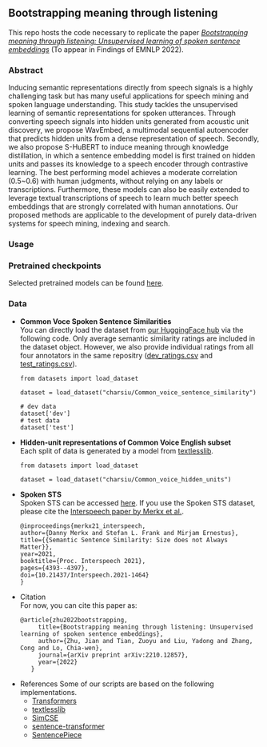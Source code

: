 ## Bootstrapping meaning through listening   
This repo hosts the code necessary to replicate the paper [*Bootstrapping meaning through listening: Unsupervised learning of spoken sentence embeddings*](https://arxiv.org/abs/2210.12857) (To appear in Findings of EMNLP 2022). 

### Abstract  
Inducing semantic representations directly from speech signals is a highly challenging task but has many useful applications for speech mining and spoken language understanding. This study tackles the unsupervised learning of semantic representations for spoken utterances. Through converting speech signals into hidden units generated from acoustic unit discovery, we propose WavEmbed, a multimodal sequential autoencoder that predicts hidden units from a dense representation of speech. Secondly, we also propose S-HuBERT to induce meaning through knowledge distillation, in which a sentence embedding model is first trained on hidden units and passes its knowledge to a speech encoder through contrastive learning. The best performing model achieves a moderate correlation (0.5~0.6) with human judgments, without relying on any labels or transcriptions. Furthermore, these models can also be easily extended to leverage textual transcriptions of speech to learn much better speech embeddings that are strongly correlated with human annotations. Our proposed methods are applicable to the development of purely data-driven systems for speech mining, indexing and search.


### Usage
### Pretrained checkpoints  
  Selected pretrained models can be found [here](https://huggingface.co/charsiu).  
  
### Data
  - **Common Voce Spoken Sentence Similarities**  
    You can directly load the dataset from [our HuggingFace hub](https://huggingface.co/datasets/charsiu/Common_voice_sentence_similarity) via the following code. Only average semantic similarity ratings are included in the dataset object. However, we also provide individual ratings from all four annotators in the same repositry ([dev_ratings.csv](https://huggingface.co/datasets/charsiu/Common_voice_sentence_similarity/blob/main/dev_ratings.tsv) and [test_ratings.csv](https://huggingface.co/datasets/charsiu/Common_voice_sentence_similarity/blob/main/test_ratings.tsv)). 
    ```
    from datasets import load_dataset

    dataset = load_dataset("charsiu/Common_voice_sentence_similarity")
    
    # dev data
    dataset['dev']
    # test data
    dataset['test']
    ```
  - **Hidden-unit representations of Common Voice English subset**  
    Each split of data is generated by a model from [textlesslib](https://github.com/facebookresearch/textlesslib). 
    ```
    from datasets import load_dataset

    dataset = load_dataset("charsiu/Common_voice_hidden_units")
    ```
  - **Spoken STS**  
    Spoken STS can be accessed [here](https://easy.dans.knaw.nl/ui/datasets/id/easy-dataset:237533). If you use the Spoken STS dataset, please cite the [Interspeech paper by Merkx et al.](https://www.isca-speech.org/archive/interspeech_2021/merkx21_interspeech.html).
    ```
    @inproceedings{merkx21_interspeech,
    author={Danny Merkx and Stefan L. Frank and Mirjam Ernestus},
    title={{Semantic Sentence Similarity: Size does not Always Matter}},
    year=2021,
    booktitle={Proc. Interspeech 2021},
    pages={4393--4397},
    doi={10.21437/Interspeech.2021-1464}
    }
    ```
- Citation  
  For now, you can cite this paper as:
   ```
   @article{zhu2022bootstrapping,
        title={Bootstrapping meaning through listening: Unsupervised learning of spoken sentence embeddings},
        author={Zhu, Jian and Tian, Zuoyu and Liu, Yadong and Zhang, Cong and Lo, Chia-wen},
        journal={arXiv preprint arXiv:2210.12857},
        year={2022}
      }
   ```
- References
  Some of our scripts are based on the following implementations. 
  - [Transformers](https://github.com/huggingface/transformers)
  - [textlesslib](https://github.com/facebookresearch/textlesslib)
  - [SimCSE](https://github.com/princeton-nlp/SimCSE)
  - [sentence-transformer](https://www.sbert.net/)
  - [SentencePiece](https://github.com/google/sentencepiece)
